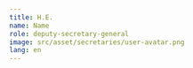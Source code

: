 ```yaml
---
title: H.E.
name: Name
role: deputy-secretary-general
image: src/asset/secretaries/user-avatar.png
lang: en
---
```

